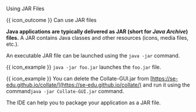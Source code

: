 <span id="title">Using JAR Files</span>

<span id="prereqs"></span>

<span id="outcomes">{{ icon_outcome }} Can use JAR files</span>

<div id="body">

**Java applications are typically delivered as JAR (short for _Java Archive_) files.** A JAR contains Java classes and other resources (icons, media files, etc.).

An executable JAR file can be launched using the `java -jar` command.

<box>

{{ icon_example }} `java -jar foo.jar` launches the `foo.jar` file.

{{ icon_example }} You can delete the Collate-GUI.jar from [https://se-edu.github.io/collate/](https://se-edu.github.io/collate/) and run it using the command`java -jar Collate-GUI.jar` command.

</box>

The IDE can help you to package your application as a JAR file.

</div>

<div id="extras">
  <include src="resourcesPanel.md" boilerplate />
</div>